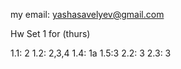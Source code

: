 my email: yashasavelyev@gmail.com

Hw Set 1 for (thurs)

1.1: 2
1.2: 2,3,4
1.4: 1a
1.5:3
2.2: 3
2.3: 3
